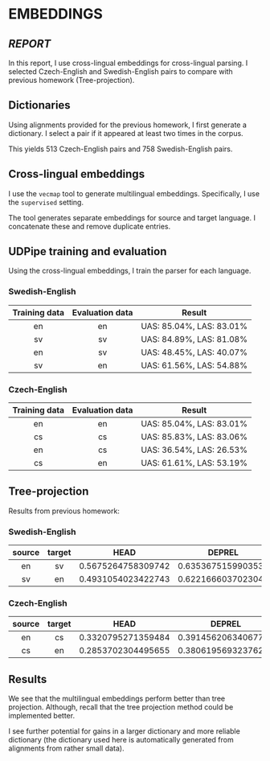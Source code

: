# EMBEDDINGS
## _REPORT_

In this report, I use cross-lingual embeddings for cross-lingual parsing.
I selected Czech-English and Swedish-English pairs to compare with previous homework (Tree-projection).

## Dictionaries

Using alignments provided for the previous homework, I first generate a dictionary. I select a pair if it appeared at least two times in the corpus.

This yields 513 Czech-English pairs and 758 Swedish-English pairs.

## Cross-lingual embeddings

I use the ``vecmap`` tool to generate multilingual embeddings. Specifically, I use the ``supervised`` setting.

The tool generates separate embeddings for source and target language. I concatenate these and remove duplicate entries.

## UDPipe training and evaluation

Using the cross-lingual embeddings, I train the parser for each language.

### Swedish-English

| Training data | Evaluation data |          Result          |
|:-------------:|:---------------:|:------------------------:|
|       en      |        en       | UAS: 85.04%, LAS: 83.01% |
|       sv      |        sv       | UAS: 84.89%, LAS: 81.08% |
|       en      |        sv       | UAS: 48.45%, LAS: 40.07% |
|       sv      |        en       | UAS: 61.56%, LAS: 54.88% |

### Czech-English

| Training data | Evaluation data |          Result          |
|:-------------:|:---------------:|:------------------------:|
|       en      |        en       | UAS: 85.04%, LAS: 83.01% |
|       cs      |        cs       | UAS: 85.83%, LAS: 83.06% |
|       en      |        cs       | UAS: 36.54%, LAS: 26.53% |
|       cs      |        en       | UAS: 61.61%, LAS: 53.19% |

## Tree-projection

Results from previous homework:

### Swedish-English

| source | target |        HEAD        |       DEPREL       |         LAS        |
|:------:|:------:|:------------------:|:------------------:|:------------------:|
|   en   |   sv   | 0.5675264758309742 | 0.6353675159903533 | 0.4431687113348013 |
|   sv   |   en   | 0.4931054023422743 | 0.6221666037023045 | 0.3894030978466188 |

### Czech-English

| source | target |        HEAD        |        DEPREL       |         LAS        |
|:------:|:------:|:------------------:|:-------------------:|:------------------:|
|   en   |   cs   | 0.3320795271359484 | 0.39145620634067707 | 0.1890918860827512 |
|   cs   |   en   | 0.2853702304495655 | 0.38061956932376273 | 0.1785039667548167 |


## Results

We see that the multilingual embeddings perform better than tree projection. Although, recall that the tree projection method could be implemented better. 

I see further potential for gains in a larger dictionary and more reliable dictionary (the dictionary used here is automatically generated from alignments from rather small data).
